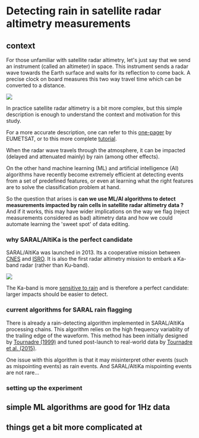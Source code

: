 # Detecting rain in satellite radar altimetry measurements

## context

For those unfamiliar with satellite radar altimetry, let's just say that we send an instrument (called an altimeter) in space. This instrument sends a radar wave towards the Earth surface and waits for its reflection to come back. A precise clock on board measures this two way travel time which can be converted to a distance.

<img src="https://upload.wikimedia.org/wikipedia/commons/thumb/4/41/How_satellite_radar_altimetry_works_%2816980176380%29.png/797px-How_satellite_radar_altimetry_works_%2816980176380%29.png" style="display: block; margin: auto;" />

In practice satellite radar altimetry is a bit more complex, but this simple description is enough to understand the context and motivation for this study.

For a more accurate description, one can refer to this [one-pager](https://www.eumetsat.int/altimetry-technique) by EUMETSAT, or to this more complete [tutorial](http://www.altimetry.info/radar-altimetry-tutorial/).

When the radar wave travels through the atmosphere, it can be impacted (delayed and attenuated mainly) by rain (among other effects).

On the other hand machine learning (ML) and artificial intelligence (AI) algorithms have recently become extremely efficient at detecting events from a set of predefined features, or even at learning what the right features are to solve the classification problem at hand.

So the question that arises is **can we use ML/AI algorithms to detect measurements impacted by rain cells in satellite radar altimetry data ?**
And if it works, this may have wider implications on the way we flag (reject measurements considered as bad) altimetry data and how we could automate learning the 'sweet spot' of data editing. 

### why SARAL/AltiKa is the perfect candidate

SARAL/AltiKa was launched in 2013. Its a cooperative mission between [CNES](https://cnes.fr) and [ISRO](https://www.isro.gov.in/). It is also the first radar altimetry mission to embark a Ka-band radar (rather than Ku-band). 

<img src="https://altika-saral.cnes.fr/sites/default/files/styles/large/public/drupal/201506/image/bpc_saral-illustration_p43253.jpg?itok=SUp2HY_4" style="display: block; margin: auto;" />

The Ka-band is more [sensitive to rain](http://www.satmagazine.com/story.php?number=2058631290) and is therefore a perfect candidate: larger impacts should be easier to detect.

### current algorithms for SARAL rain flagging

There is already a rain-detecting algorithm implemented in SARAL/AltiKa processing chains.
This algorithm relies on the high frequency variablity of the trailing edge of the waveform.
This method has been initially designed by [Tournadre (1999)](https://www.academia.edu/28146154/Estimation_of_rainfall_from_Ka_band_altimeter_data_computation_of_waveforms_in_presence_of_rain)
and tuned post-launch to real-world data by [Tournadre et al. (2015)](https://archimer.ifremer.fr/doc/00286/39674/41519.pdf).

One issue with this algorithm is that it may misinterpret other events (such as mispointing events) as rain events. And SARAL/AltiKa mispointing events are not rare...

### setting up the experiment



## simple ML algorithms are good for 1Hz data

## things get a bit more complicated at 